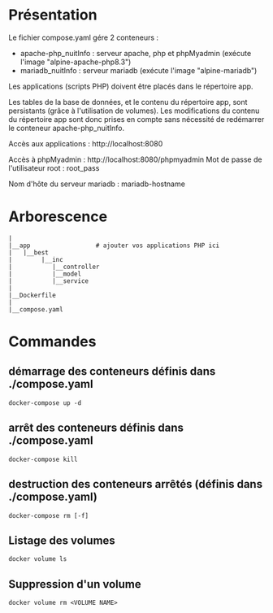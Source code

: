 # Présentation

Le fichier compose.yaml gére 2 conteneurs :
- apache-php_nuitInfo : serveur apache, php et phpMyadmin (exécute l'image "alpine-apache-php8.3")
- mariadb_nuitInfo : serveur mariadb (exécute l'image "alpine-mariadb")

Les applications (scripts PHP) doivent être placés dans le répertoire app.

Les tables de la base de données, et le contenu du répertoire app, sont persistants (grâce à l'utilisation de volumes).
Les modifications du contenu du répertoire app sont donc prises en compte sans nécessité de redémarrer le conteneur apache-php_nuitInfo.

Accès aux applications :
http://localhost:8080

Accès à phpMyadmin :
http://localhost:8080/phpmyadmin
Mot de passe de l'utilisateur root : root_pass

Nom d'hôte du serveur mariadb : mariadb-hostname

# Arborescence
    |
    |__app                  # ajouter vos applications PHP ici
    |   |__best
    |        |__inc
    |           |__controller
    |           |__model
    |           |__service
    |
    |__Dockerfile
    |
    |__compose.yaml


# Commandes

## démarrage des conteneurs définis dans ./compose.yaml

    docker-compose up -d


## arrêt des conteneurs définis dans ./compose.yaml

    docker-compose kill


## destruction des conteneurs arrêtés (définis dans ./compose.yaml)

    docker-compose rm [-f]


## Listage des volumes

    docker volume ls


## Suppression d'un volume

    docker volume rm <VOLUME NAME>
